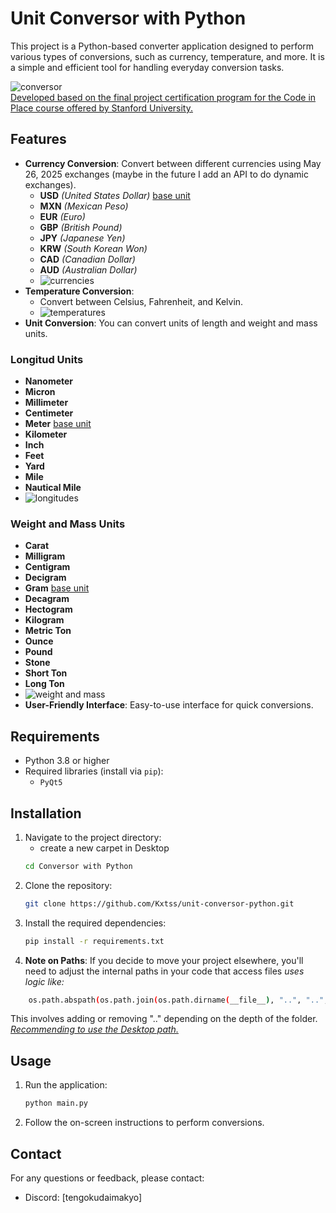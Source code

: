 # Unit Conversor with Python

This project is a Python-based converter application designed to perform various types of conversions, such as currency, temperature, and more. It is a simple and efficient tool for handling everyday conversion tasks.

![conversor](https://github.com/user-attachments/assets/5ba6a93a-89eb-4bc8-b827-3b73d19b7dbf)
<br>
<u>Developed based on the final project certification program for the Code in Place course offered by Stanford University.</u>

## Features

- **Currency Conversion**: Convert between different currencies using May 26, 2025 exchanges (maybe in the future I add an API to do dynamic exchanges).
    - **USD** *(United States Dollar)* <u>base unit</u>
    - **MXN** *(Mexican Peso)*
    - **EUR** *(Euro)*
    - **GBP** *(British Pound)*
    - **JPY** *(Japanese Yen)*
    - **KRW** *(South Korean Won)*
    - **CAD** *(Canadian Dollar)*
    - **AUD** *(Australian Dollar)*
    - ![currencies](https://github.com/user-attachments/assets/1806df9e-1571-463b-ad12-01e13d141b61)
- **Temperature Conversion**:
    - Convert between Celsius, Fahrenheit, and Kelvin.
    - ![temperatures](https://github.com/user-attachments/assets/90d26a0b-5b7c-4e81-b331-0edc28985aa2)
- **Unit Conversion**: You can convert units of length and weight and mass units.
### **Longitud Units**
- **Nanometer** 
- **Micron** 
- **Millimeter** 
- **Centimeter** 
- **Meter**  <u>base unit</u>
- **Kilometer** 
- **Inch** 
- **Feet** 
- **Yard** 
- **Mile** 
- **Nautical Mile**
- ![longitudes](https://github.com/user-attachments/assets/48839d16-8040-43e5-9973-08dee4416009)
### **Weight and Mass Units**
- **Carat** 
- **Milligram** 
- **Centigram** 
- **Decigram** 
- **Gram**  <u>base unit</u>
- **Decagram** 
- **Hectogram** 
- **Kilogram** 
- **Metric Ton** 
- **Ounce** 
- **Pound** 
- **Stone** 
- **Short Ton** 
- **Long Ton**
- ![weight and mass](https://github.com/user-attachments/assets/14527630-bc79-43de-923c-2f4ad64f4bef)
- **User-Friendly Interface**: Easy-to-use interface for quick conversions.

## Requirements

- Python 3.8 or higher
- Required libraries (install via `pip`):
    - `PyQt5`

## Installation

1. Navigate to the project directory:
    - create a new carpet in Desktop
    ```bash
    cd Conversor with Python
    ```
2. Clone the repository:
     ```bash
     git clone https://github.com/Kxtss/unit-conversor-python.git
     ```
3. Install the required dependencies:
     ```bash
     pip install -r requirements.txt
     ```
4. **Note on Paths**: 
If you decide to move your project elsewhere, you'll need to adjust the internal paths in your code that access files
*uses logic like:*
```bash
    os.path.abspath(os.path.join(os.path.dirname(__file__), "..", "..", ".."))
``` 
This involves adding or removing ".." depending on the depth of the folder.
<u>*Recommending to use the Desktop path.*</u>

## Usage

1. Run the application:
     ```bash
     python main.py
     ```
2. Follow the on-screen instructions to perform conversions.


## Contact

For any questions or feedback, please contact:
- Discord: [tengokudaimakyo]
